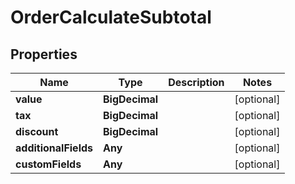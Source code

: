

# OrderCalculateSubtotal


## Properties

Name | Type | Description | Notes
------------ | ------------- | ------------- | -------------
**value** | **BigDecimal** |  |  [optional]
**tax** | **BigDecimal** |  |  [optional]
**discount** | **BigDecimal** |  |  [optional]
**additionalFields** | **Any** |  |  [optional]
**customFields** | **Any** |  |  [optional]



